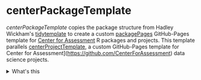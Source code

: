 # centerPackageTemplate

*centerPackageTemplate* copies the package structure from Hadley Wickham's [tidytemplate](https://github.com/tidyverse/tidytemplate) to create a custom
[packagePages](https://github.com/CenterForAssessment/packagePages) GitHub-Pages template for
[Center for Assessment](https://github.com/CenterForAssessment) R packages and projects. This template parallels [centerProjectTemplate](https://github.com/CenterForAssessment/centerPackageTemplate), a custom GitHub-Pages template for Center for Assessment](https://github.com/CenterForAssessment) data science projects. 


<details>
<summary> What's this </summary>
* Just some stuff here
</details>
